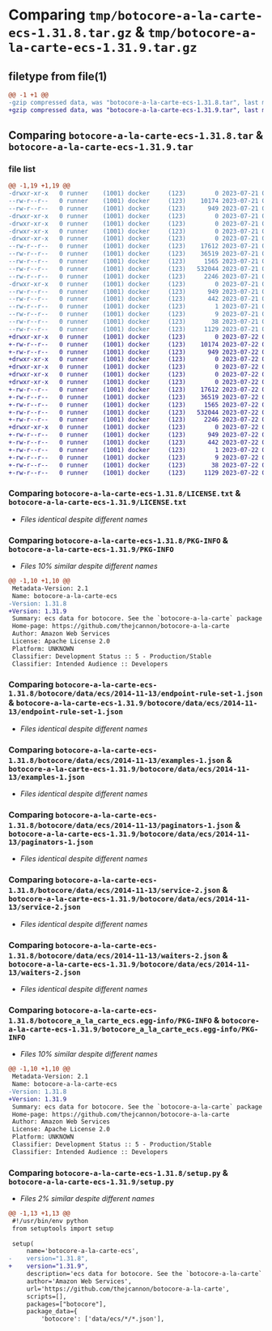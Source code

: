 # Comparing `tmp/botocore-a-la-carte-ecs-1.31.8.tar.gz` & `tmp/botocore-a-la-carte-ecs-1.31.9.tar.gz`

## filetype from file(1)

```diff
@@ -1 +1 @@
-gzip compressed data, was "botocore-a-la-carte-ecs-1.31.8.tar", last modified: Fri Jul 21 01:21:28 2023, max compression
+gzip compressed data, was "botocore-a-la-carte-ecs-1.31.9.tar", last modified: Sat Jul 22 01:20:30 2023, max compression
```

## Comparing `botocore-a-la-carte-ecs-1.31.8.tar` & `botocore-a-la-carte-ecs-1.31.9.tar`

### file list

```diff
@@ -1,19 +1,19 @@
-drwxr-xr-x   0 runner    (1001) docker     (123)        0 2023-07-21 01:21:28.399056 botocore-a-la-carte-ecs-1.31.8/
--rw-r--r--   0 runner    (1001) docker     (123)    10174 2023-07-21 01:21:28.000000 botocore-a-la-carte-ecs-1.31.8/LICENSE.txt
--rw-r--r--   0 runner    (1001) docker     (123)      949 2023-07-21 01:21:28.399056 botocore-a-la-carte-ecs-1.31.8/PKG-INFO
-drwxr-xr-x   0 runner    (1001) docker     (123)        0 2023-07-21 01:21:28.395056 botocore-a-la-carte-ecs-1.31.8/botocore/
-drwxr-xr-x   0 runner    (1001) docker     (123)        0 2023-07-21 01:21:28.395056 botocore-a-la-carte-ecs-1.31.8/botocore/data/
-drwxr-xr-x   0 runner    (1001) docker     (123)        0 2023-07-21 01:21:28.395056 botocore-a-la-carte-ecs-1.31.8/botocore/data/ecs/
-drwxr-xr-x   0 runner    (1001) docker     (123)        0 2023-07-21 01:21:28.399056 botocore-a-la-carte-ecs-1.31.8/botocore/data/ecs/2014-11-13/
--rw-r--r--   0 runner    (1001) docker     (123)    17612 2023-07-21 01:21:06.000000 botocore-a-la-carte-ecs-1.31.8/botocore/data/ecs/2014-11-13/endpoint-rule-set-1.json
--rw-r--r--   0 runner    (1001) docker     (123)    36519 2023-07-21 01:21:06.000000 botocore-a-la-carte-ecs-1.31.8/botocore/data/ecs/2014-11-13/examples-1.json
--rw-r--r--   0 runner    (1001) docker     (123)     1565 2023-07-21 01:21:06.000000 botocore-a-la-carte-ecs-1.31.8/botocore/data/ecs/2014-11-13/paginators-1.json
--rw-r--r--   0 runner    (1001) docker     (123)   532044 2023-07-21 01:21:06.000000 botocore-a-la-carte-ecs-1.31.8/botocore/data/ecs/2014-11-13/service-2.json
--rw-r--r--   0 runner    (1001) docker     (123)     2246 2023-07-21 01:21:06.000000 botocore-a-la-carte-ecs-1.31.8/botocore/data/ecs/2014-11-13/waiters-2.json
-drwxr-xr-x   0 runner    (1001) docker     (123)        0 2023-07-21 01:21:28.399056 botocore-a-la-carte-ecs-1.31.8/botocore_a_la_carte_ecs.egg-info/
--rw-r--r--   0 runner    (1001) docker     (123)      949 2023-07-21 01:21:28.000000 botocore-a-la-carte-ecs-1.31.8/botocore_a_la_carte_ecs.egg-info/PKG-INFO
--rw-r--r--   0 runner    (1001) docker     (123)      442 2023-07-21 01:21:28.000000 botocore-a-la-carte-ecs-1.31.8/botocore_a_la_carte_ecs.egg-info/SOURCES.txt
--rw-r--r--   0 runner    (1001) docker     (123)        1 2023-07-21 01:21:28.000000 botocore-a-la-carte-ecs-1.31.8/botocore_a_la_carte_ecs.egg-info/dependency_links.txt
--rw-r--r--   0 runner    (1001) docker     (123)        9 2023-07-21 01:21:28.000000 botocore-a-la-carte-ecs-1.31.8/botocore_a_la_carte_ecs.egg-info/top_level.txt
--rw-r--r--   0 runner    (1001) docker     (123)       38 2023-07-21 01:21:28.399056 botocore-a-la-carte-ecs-1.31.8/setup.cfg
--rw-r--r--   0 runner    (1001) docker     (123)     1129 2023-07-21 01:21:28.000000 botocore-a-la-carte-ecs-1.31.8/setup.py
+drwxr-xr-x   0 runner    (1001) docker     (123)        0 2023-07-22 01:20:30.865010 botocore-a-la-carte-ecs-1.31.9/
+-rw-r--r--   0 runner    (1001) docker     (123)    10174 2023-07-22 01:20:30.000000 botocore-a-la-carte-ecs-1.31.9/LICENSE.txt
+-rw-r--r--   0 runner    (1001) docker     (123)      949 2023-07-22 01:20:30.865010 botocore-a-la-carte-ecs-1.31.9/PKG-INFO
+drwxr-xr-x   0 runner    (1001) docker     (123)        0 2023-07-22 01:20:30.861010 botocore-a-la-carte-ecs-1.31.9/botocore/
+drwxr-xr-x   0 runner    (1001) docker     (123)        0 2023-07-22 01:20:30.861010 botocore-a-la-carte-ecs-1.31.9/botocore/data/
+drwxr-xr-x   0 runner    (1001) docker     (123)        0 2023-07-22 01:20:30.861010 botocore-a-la-carte-ecs-1.31.9/botocore/data/ecs/
+drwxr-xr-x   0 runner    (1001) docker     (123)        0 2023-07-22 01:20:30.861010 botocore-a-la-carte-ecs-1.31.9/botocore/data/ecs/2014-11-13/
+-rw-r--r--   0 runner    (1001) docker     (123)    17612 2023-07-22 01:20:09.000000 botocore-a-la-carte-ecs-1.31.9/botocore/data/ecs/2014-11-13/endpoint-rule-set-1.json
+-rw-r--r--   0 runner    (1001) docker     (123)    36519 2023-07-22 01:20:09.000000 botocore-a-la-carte-ecs-1.31.9/botocore/data/ecs/2014-11-13/examples-1.json
+-rw-r--r--   0 runner    (1001) docker     (123)     1565 2023-07-22 01:20:09.000000 botocore-a-la-carte-ecs-1.31.9/botocore/data/ecs/2014-11-13/paginators-1.json
+-rw-r--r--   0 runner    (1001) docker     (123)   532044 2023-07-22 01:20:09.000000 botocore-a-la-carte-ecs-1.31.9/botocore/data/ecs/2014-11-13/service-2.json
+-rw-r--r--   0 runner    (1001) docker     (123)     2246 2023-07-22 01:20:09.000000 botocore-a-la-carte-ecs-1.31.9/botocore/data/ecs/2014-11-13/waiters-2.json
+drwxr-xr-x   0 runner    (1001) docker     (123)        0 2023-07-22 01:20:30.865010 botocore-a-la-carte-ecs-1.31.9/botocore_a_la_carte_ecs.egg-info/
+-rw-r--r--   0 runner    (1001) docker     (123)      949 2023-07-22 01:20:30.000000 botocore-a-la-carte-ecs-1.31.9/botocore_a_la_carte_ecs.egg-info/PKG-INFO
+-rw-r--r--   0 runner    (1001) docker     (123)      442 2023-07-22 01:20:30.000000 botocore-a-la-carte-ecs-1.31.9/botocore_a_la_carte_ecs.egg-info/SOURCES.txt
+-rw-r--r--   0 runner    (1001) docker     (123)        1 2023-07-22 01:20:30.000000 botocore-a-la-carte-ecs-1.31.9/botocore_a_la_carte_ecs.egg-info/dependency_links.txt
+-rw-r--r--   0 runner    (1001) docker     (123)        9 2023-07-22 01:20:30.000000 botocore-a-la-carte-ecs-1.31.9/botocore_a_la_carte_ecs.egg-info/top_level.txt
+-rw-r--r--   0 runner    (1001) docker     (123)       38 2023-07-22 01:20:30.865010 botocore-a-la-carte-ecs-1.31.9/setup.cfg
+-rw-r--r--   0 runner    (1001) docker     (123)     1129 2023-07-22 01:20:30.000000 botocore-a-la-carte-ecs-1.31.9/setup.py
```

### Comparing `botocore-a-la-carte-ecs-1.31.8/LICENSE.txt` & `botocore-a-la-carte-ecs-1.31.9/LICENSE.txt`

 * *Files identical despite different names*

### Comparing `botocore-a-la-carte-ecs-1.31.8/PKG-INFO` & `botocore-a-la-carte-ecs-1.31.9/PKG-INFO`

 * *Files 10% similar despite different names*

```diff
@@ -1,10 +1,10 @@
 Metadata-Version: 2.1
 Name: botocore-a-la-carte-ecs
-Version: 1.31.8
+Version: 1.31.9
 Summary: ecs data for botocore. See the `botocore-a-la-carte` package for more info.
 Home-page: https://github.com/thejcannon/botocore-a-la-carte
 Author: Amazon Web Services
 License: Apache License 2.0
 Platform: UNKNOWN
 Classifier: Development Status :: 5 - Production/Stable
 Classifier: Intended Audience :: Developers
```

### Comparing `botocore-a-la-carte-ecs-1.31.8/botocore/data/ecs/2014-11-13/endpoint-rule-set-1.json` & `botocore-a-la-carte-ecs-1.31.9/botocore/data/ecs/2014-11-13/endpoint-rule-set-1.json`

 * *Files identical despite different names*

### Comparing `botocore-a-la-carte-ecs-1.31.8/botocore/data/ecs/2014-11-13/examples-1.json` & `botocore-a-la-carte-ecs-1.31.9/botocore/data/ecs/2014-11-13/examples-1.json`

 * *Files identical despite different names*

### Comparing `botocore-a-la-carte-ecs-1.31.8/botocore/data/ecs/2014-11-13/paginators-1.json` & `botocore-a-la-carte-ecs-1.31.9/botocore/data/ecs/2014-11-13/paginators-1.json`

 * *Files identical despite different names*

### Comparing `botocore-a-la-carte-ecs-1.31.8/botocore/data/ecs/2014-11-13/service-2.json` & `botocore-a-la-carte-ecs-1.31.9/botocore/data/ecs/2014-11-13/service-2.json`

 * *Files identical despite different names*

### Comparing `botocore-a-la-carte-ecs-1.31.8/botocore/data/ecs/2014-11-13/waiters-2.json` & `botocore-a-la-carte-ecs-1.31.9/botocore/data/ecs/2014-11-13/waiters-2.json`

 * *Files identical despite different names*

### Comparing `botocore-a-la-carte-ecs-1.31.8/botocore_a_la_carte_ecs.egg-info/PKG-INFO` & `botocore-a-la-carte-ecs-1.31.9/botocore_a_la_carte_ecs.egg-info/PKG-INFO`

 * *Files 10% similar despite different names*

```diff
@@ -1,10 +1,10 @@
 Metadata-Version: 2.1
 Name: botocore-a-la-carte-ecs
-Version: 1.31.8
+Version: 1.31.9
 Summary: ecs data for botocore. See the `botocore-a-la-carte` package for more info.
 Home-page: https://github.com/thejcannon/botocore-a-la-carte
 Author: Amazon Web Services
 License: Apache License 2.0
 Platform: UNKNOWN
 Classifier: Development Status :: 5 - Production/Stable
 Classifier: Intended Audience :: Developers
```

### Comparing `botocore-a-la-carte-ecs-1.31.8/setup.py` & `botocore-a-la-carte-ecs-1.31.9/setup.py`

 * *Files 2% similar despite different names*

```diff
@@ -1,13 +1,13 @@
 #!/usr/bin/env python
 from setuptools import setup
 
 setup(
     name='botocore-a-la-carte-ecs',
-    version="1.31.8",
+    version="1.31.9",
     description='ecs data for botocore. See the `botocore-a-la-carte` package for more info.',
     author='Amazon Web Services',
     url='https://github.com/thejcannon/botocore-a-la-carte',
     scripts=[],
     packages=["botocore"],
     package_data={
         'botocore': ['data/ecs/*/*.json'],
```

